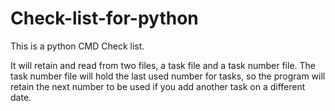 # Check-list-for-python
This is a python CMD Check list.

It will retain and read from two files, a task file and a task number file.
The task number file will hold the last used number for tasks, so the program will retain the next number to be used if you add another task on a different date.
